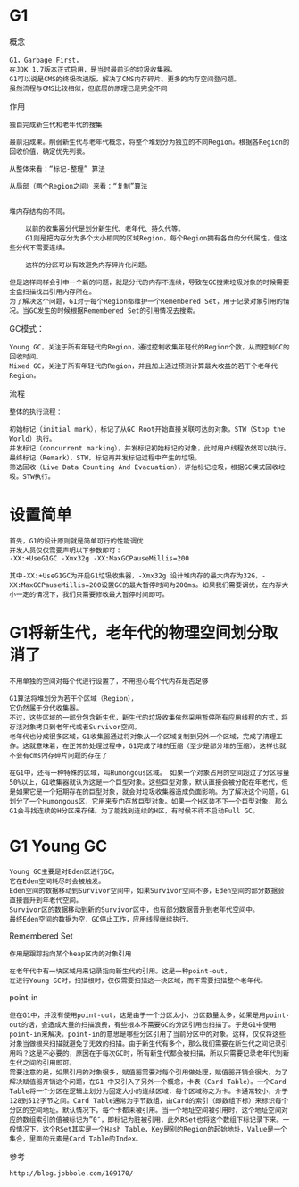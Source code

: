     
# G1 

概念

    G1，Garbage First，
    在JDK 1.7版本正式启用，是当时最前沿的垃圾收集器。
    G1可以说是CMS的终极改进版，解决了CMS内存碎片、更多的内存空间登问题。
    虽然流程与CMS比较相似，但底层的原理已是完全不同

作用

    独自完成新生代和老年代的搜集    
    
    最前沿成果。削弱新生代与老年代概念，将整个堆划分为独立的不同Region。根据各Region的回收价值，确定优先列表。
    
    从整体来看：“标记-整理” 算法
    
    从局部（两个Region之间）来看：“复制”算法 
    
    
    堆内存结构的不同。
    
        以前的收集器分代是划分新生代、老年代、持久代等。
        G1则是把内存分为多个大小相同的区域Region，每个Region拥有各自的分代属性，但这些分代不需要连续。
        
        这样的分区可以有效避免内存碎片化问题。
        
    但是这样同样会引申一个新的问题，就是分代的内存不连续，导致在GC搜索垃圾对象的时候需要全盘扫描找出引用内存所在。
    为了解决这个问题，G1对于每个Region都维护一个Remembered Set，用于记录对象引用的情况。当GC发生的时候根据Remembered Set的引用情况去搜索。


GC模式：

    Young GC，关注于所有年轻代的Region，通过控制收集年轻代的Region个数，从而控制GC的回收时间。
    Mixed GC，关注于所有年轻代的Region，并且加上通过预测计算最大收益的若干个老年代Region。
    
        
流程

    整体的执行流程：
    
    初始标记（initial mark），标记了从GC Root开始直接关联可达的对象。STW（Stop the World）执行。
    并发标记（concurrent marking），并发标记初始标记的对象，此时用户线程依然可以执行。
    最终标记（Remark），STW，标记再并发标记过程中产生的垃圾。
    筛选回收（Live Data Counting And Evacuation），评估标记垃圾，根据GC模式回收垃圾。STW执行。
    
    
 

# 设置简单

    首先，G1的设计原则就是简单可行的性能调优
    开发人员仅仅需要声明以下参数即可：
    -XX:+UseG1GC -Xmx32g -XX:MaxGCPauseMillis=200
    
    其中-XX:+UseG1GC为开启G1垃圾收集器，-Xmx32g 设计堆内存的最大内存为32G，-XX:MaxGCPauseMillis=200设置GC的最大暂停时间为200ms。如果我们需要调优，在内存大小一定的情况下，我们只需要修改最大暂停时间即可。


# G1将新生代，老年代的物理空间划分取消了

    不用单独的空间对每个代进行设置了，不用担心每个代内存是否足够
    
    G1算法将堆划分为若干个区域（Region），
    它仍然属于分代收集器。
    不过，这些区域的一部分包含新生代，新生代的垃圾收集依然采用暂停所有应用线程的方式，将存活对象拷贝到老年代或者Survivor空间。
    老年代也分成很多区域，G1收集器通过将对象从一个区域复制到另外一个区域，完成了清理工作。这就意味着，在正常的处理过程中，G1完成了堆的压缩（至少是部分堆的压缩），这样也就不会有cms内存碎片问题的存在了
    
    在G1中，还有一种特殊的区域，叫Humongous区域。 如果一个对象占用的空间超过了分区容量50%以上，G1收集器就认为这是一个巨型对象。这些巨型对象，默认直接会被分配在年老代，但是如果它是一个短期存在的巨型对象，就会对垃圾收集器造成负面影响。为了解决这个问题，G1划分了一个Humongous区，它用来专门存放巨型对象。如果一个H区装不下一个巨型对象，那么G1会寻找连续的H分区来存储。为了能找到连续的H区，有时候不得不启动Full GC。
    
    
    
# G1 Young GC

    Young GC主要是对Eden区进行GC，
    它在Eden空间耗尽时会被触发。
    Eden空间的数据移动到Survivor空间中，如果Survivor空间不够，Eden空间的部分数据会直接晋升到年老代空间。
    Survivor区的数据移动到新的Survivor区中，也有部分数据晋升到老年代空间中。
    最终Eden空间的数据为空，GC停止工作，应用线程继续执行。

Remembered Set

    作用是跟踪指向某个heap区内的对象引用

    在老年代中有一块区域用来记录指向新生代的引用。这是一种point-out，
    在进行Young GC时，扫描根时，仅仅需要扫描这一块区域，而不需要扫描整个老年代。
    
point-in
        
    但在G1中，并没有使用point-out，这是由于一个分区太小，分区数量太多，如果是用point-out的话，会造成大量的扫描浪费，有些根本不需要GC的分区引用也扫描了。于是G1中使用point-in来解决。point-in的意思是哪些分区引用了当前分区中的对象。这样，仅仅将这些对象当做根来扫描就避免了无效的扫描。由于新生代有多个，那么我们需要在新生代之间记录引用吗？这是不必要的，原因在于每次GC时，所有新生代都会被扫描，所以只需要记录老年代到新生代之间的引用即可。
    需要注意的是，如果引用的对象很多，赋值器需要对每个引用做处理，赋值器开销会很大，为了解决赋值器开销这个问题，在G1 中又引入了另外一个概念，卡表（Card Table）。一个Card Table将一个分区在逻辑上划分为固定大小的连续区域，每个区域称之为卡。卡通常较小，介于128到512字节之间。Card Table通常为字节数组，由Card的索引（即数组下标）来标识每个分区的空间地址。默认情况下，每个卡都未被引用。当一个地址空间被引用时，这个地址空间对应的数组索引的值被标记为”0″，即标记为脏被引用，此外RSet也将这个数组下标记录下来。一般情况下，这个RSet其实是一个Hash Table，Key是别的Region的起始地址，Value是一个集合，里面的元素是Card Table的Index。

   
参考

    http://blog.jobbole.com/109170/    
